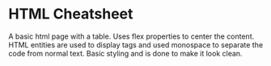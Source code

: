 # HTML Cheatsheet

A basic html page with a table. Uses flex properties to center the content. HTML entities are used to display tags and used monospace to separate the code from normal text. Basic styling and is done to make it look clean.